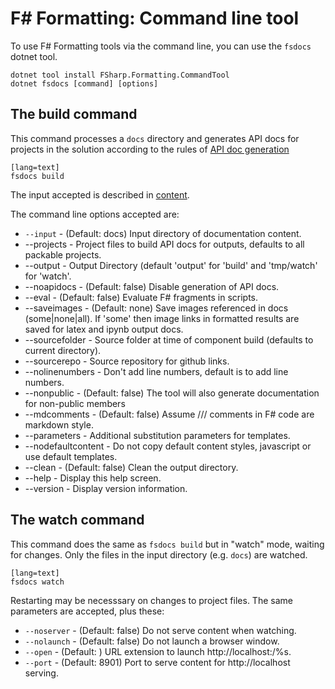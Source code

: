 ﻿F# Formatting: Command line tool
================================

To use F# Formatting tools via the command line, you can use the `fsdocs` dotnet tool.

    dotnet tool install FSharp.Formatting.CommandTool
    dotnet fsdocs [command] [options]

The build command
----------------------------

This command processes a `docs` directory and generates API docs for projects in the solution according to the
rules of [API doc generation](apidocs.html)

    [lang=text]
    fsdocs build

The input accepted is described in [content](content.html).

The command line options accepted are:

  * `--input` - (Default: docs) Input directory of documentation content.
  * --projects - Project files to build API docs for outputs, defaults to all packable projects.
  * --output     -         Output Directory (default 'output' for 'build' and 'tmp/watch' for 'watch'.
  * --noapidocs   -        (Default: false) Disable generation of API docs.
  * --eval         -       (Default: false) Evaluate F# fragments in scripts.
  * --saveimages    -      (Default: none) Save images referenced in docs (some|none|all). If 'some' then image links in formatted results are saved for latex and ipynb output docs.
  * --sourcefolder   -     Source folder at time of component build (defaults to current directory).
  * --sourcerepo     -     Source repository for github links.
  * --nolinenumbers   -    Don't add line numbers, default is to add line numbers.
  * --nonpublic       -    (Default: false) The tool will also generate documentation for non-public members
  * --mdcomments       -   (Default: false) Assume /// comments in F# code are markdown style.
  * --parameters        -  Additional substitution parameters for templates.
  * --nodefaultcontent  -  Do not copy default content styles, javascript or use default templates.
  * --clean             -  (Default: false) Clean the output directory.
  * --help              -  Display this help screen.
  * --version           -  Display version information.
  

The watch command
----------------------------

This command does the same as `fsdocs build` but in "watch" mode, waiting for changes. Only the files in the input
directory (e.g. `docs`) are watched.

    [lang=text]
    fsdocs watch

 Restarting may be necesssary on changes to project files. The same parameters are accepted, plus these:

  * `--noserver` - (Default: false) Do not serve content when watching.
  * `--nolaunch` - (Default: false) Do not launch a browser window.
  * `--open` - (Default: ) URL extension to launch http://localhost:<port>/%s.
  * `--port` - (Default: 8901) Port to serve content for http://localhost serving.



